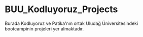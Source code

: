 # BUU_Kodluyoruz_Projects
Burada Kodluyoruz ve Patika'nın ortak Uludağ Üniversitesindeki bootcampinin projeleri yer almaktadır.
